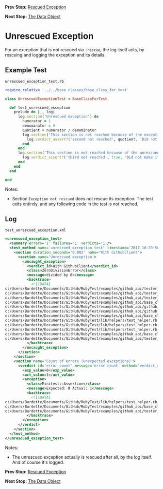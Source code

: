 <!--- GENERATED FILE, DO NOT EDIT --->
**Prev Stop:** [Rescued Exception](./RescuedException.md#rescued-exception)

**Next Stop:** [The Data Object](./DataObjects.md#the-data-object)


# Unrescued Exception

For an exception that is not rescued via `:rescue`, the log itself acts, by rescuing and logging the exception and its details.

## Example Test

<code>unrescued_exception_test.rb</code>
```ruby
require_relative '../../base_classes/base_class_for_test'

class UnrescuedExceptionTest < BaseClassForTest

  def test_unrescued_exception
    prelude do |_, log|
      log.section('Unrescued exception') do
        numerator = 1
        denominator = 0
        quotient = numerator / denominator
        log.section('This section is not reached because of the exception') do
          log.verdict_assert?('second not reached', quotient, 'Did not make it here because exception raised')
        end
      end
      log.section('This section is not reached because of the unrescued exception') do
        log.verdict_assert?('third not reached', true, 'Did not make it here because exception raised')
      end
    end
  end

end
```

Notes:

- Section `Exception not rescued` does not rescue its exception.  The test exits entirely, and any following code in the test is not reached.

## Log

<code>test_unrescued_exception.xml</code>
```xml
<unrescued_exception_test>
  <summary errors='1' failures='1' verdicts='1'/>
  <test_method name='unrescued_exception_test' timestamp='2017-10-29-Sun-05.56.24.077'>
    <section duration_seconds='0.002' name='With GithubClient'>
      <section name='Unrescued exception'>
        <uncaught_exception>
          <verdict_id>With GithubClient</verdict_id>
          <class>ZeroDivisionError</class>
          <message>divided by 0</message>
          <backtrace>
            <![CDATA[
c:/Users/Burdette/Documents/GitHub/RubyTest/examples/github_api/tester_tour/tests/unrescued_exception_test.rb:10:in `/'
c:/Users/Burdette/Documents/GitHub/RubyTest/examples/github_api/tester_tour/tests/unrescued_exception_test.rb:10:in `block (2 levels) in test_unrescued_exception'
c:/Users/Burdette/Documents/GitHub/RubyTest/examples/github_api/tester_tour/tests/unrescued_exception_test.rb:7:in `block in test_unrescued_exception'
c:/Users/Burdette/Documents/GitHub/RubyTest/examples/github_api/base_classes/base_class_for_test.rb:13:in `block (2 levels) in prelude'
c:/Users/Burdette/Documents/GitHub/RubyTest/examples/github_api/github_client.rb:20:in `block in with'
c:/Users/Burdette/Documents/GitHub/RubyTest/examples/github_api/github_client.rb:16:in `with'
c:/Users/Burdette/Documents/GitHub/RubyTest/examples/github_api/base_classes/base_class_for_test.rb:12:in `block in prelude'
c:/Users/Burdette/Documents/GitHub/RubyTest/lib/helpers/test_helper.rb:23:in `block (2 levels) in test'
c:/Users/Burdette/Documents/GitHub/RubyTest/lib/helpers/test_helper.rb:22:in `block in test'
c:/Users/Burdette/Documents/GitHub/RubyTest/lib/helpers/test_helper.rb:21:in `test'
c:/Users/Burdette/Documents/GitHub/RubyTest/examples/github_api/base_classes/base_class_for_test.rb:11:in `prelude'
c:/Users/Burdette/Documents/GitHub/RubyTest/examples/github_api/tester_tour/tests/unrescued_exception_test.rb:6:in `test_unrescued_exception']]>
          </backtrace>
        </uncaught_exception>
      </section>
    </section>
    <section name='Count of errors (unexpected exceptions)'>
      <verdict id='error count' message='error count' method='verdict_assert_equal?' outcome='failed' volatile='true'>
        <exp_value>0</exp_value>
        <act_value>1</act_value>
        <exception>
          <class>Minitest::Assertion</class>
          <message>Expected: 0 Actual: 1</message>
          <backtrace>
            <![CDATA[
c:/Users/Burdette/Documents/GitHub/RubyTest/lib/helpers/test_helper.rb:21:in `test'
c:/Users/Burdette/Documents/GitHub/RubyTest/examples/github_api/base_classes/base_class_for_test.rb:11:in `prelude'
c:/Users/Burdette/Documents/GitHub/RubyTest/examples/github_api/tester_tour/tests/unrescued_exception_test.rb:6:in `test_unrescued_exception']]>
          </backtrace>
        </exception>
      </verdict>
    </section>
  </test_method>
</unrescued_exception_test>
```

Notes:

- The unrescued exception actually is rescued after all, by the log itself.  And of course it's logged.

**Prev Stop:** [Rescued Exception](./RescuedException.md#rescued-exception)

**Next Stop:** [The Data Object](./DataObjects.md#the-data-object)

